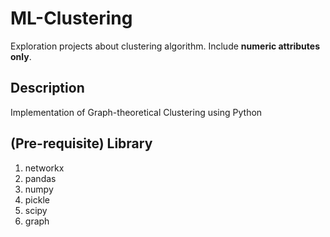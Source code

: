 # ML-Clustering
Exploration projects about clustering algorithm. Include __numeric attributes only__.

## Description
Implementation of Graph-theoretical Clustering using Python

## (Pre-requisite) Library
1. networkx
2. pandas
3. numpy
4. pickle
5. scipy
6. graph
